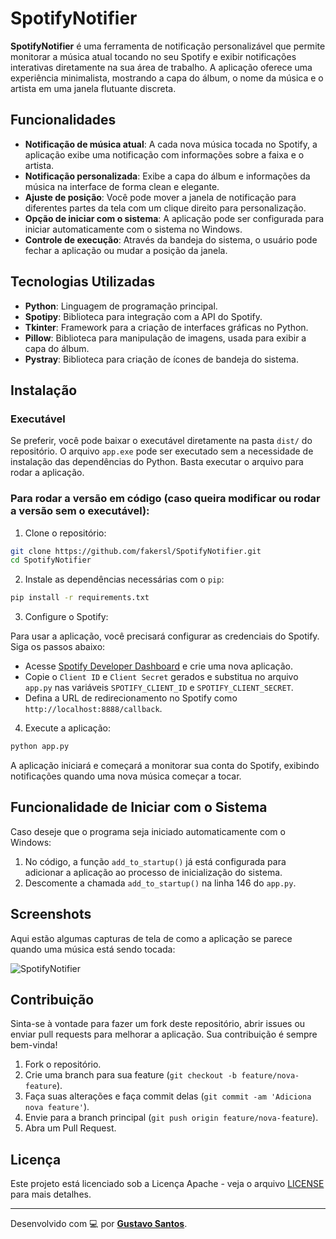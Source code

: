 # SpotifyNotifier

**SpotifyNotifier** é uma ferramenta de notificação personalizável que permite monitorar a música atual tocando no seu Spotify e exibir notificações interativas diretamente na sua área de trabalho. A aplicação oferece uma experiência minimalista, mostrando a capa do álbum, o nome da música e o artista em uma janela flutuante discreta.

## Funcionalidades

- **Notificação de música atual**: A cada nova música tocada no Spotify, a aplicação exibe uma notificação com informações sobre a faixa e o artista.
- **Notificação personalizada**: Exibe a capa do álbum e informações da música na interface de forma clean e elegante.
- **Ajuste de posição**: Você pode mover a janela de notificação para diferentes partes da tela com um clique direito para personalização.
- **Opção de iniciar com o sistema**: A aplicação pode ser configurada para iniciar automaticamente com o sistema no Windows.
- **Controle de execução**: Através da bandeja do sistema, o usuário pode fechar a aplicação ou mudar a posição da janela.

## Tecnologias Utilizadas

- **Python**: Linguagem de programação principal.
- **Spotipy**: Biblioteca para integração com a API do Spotify.
- **Tkinter**: Framework para a criação de interfaces gráficas no Python.
- **Pillow**: Biblioteca para manipulação de imagens, usada para exibir a capa do álbum.
- **Pystray**: Biblioteca para criação de ícones de bandeja do sistema.

## Instalação

### Executável

Se preferir, você pode baixar o executável diretamente na pasta `dist/` do repositório. O arquivo `app.exe` pode ser executado sem a necessidade de instalação das dependências do Python. Basta executar o arquivo para rodar a aplicação.

### Para rodar a versão em código (caso queira modificar ou rodar a versão sem o executável):

1. Clone o repositório:

```bash
git clone https://github.com/fakersl/SpotifyNotifier.git
cd SpotifyNotifier
```

2. Instale as dependências necessárias com o `pip`:

```bash
pip install -r requirements.txt
```

3. Configure o Spotify:

Para usar a aplicação, você precisará configurar as credenciais do Spotify. Siga os passos abaixo:

- Acesse [Spotify Developer Dashboard](https://developer.spotify.com/dashboard/applications) e crie uma nova aplicação.
- Copie o `Client ID` e `Client Secret` gerados e substitua no arquivo `app.py` nas variáveis `SPOTIFY_CLIENT_ID` e `SPOTIFY_CLIENT_SECRET`.
- Defina a URL de redirecionamento no Spotify como `http://localhost:8888/callback`.

4. Execute a aplicação:

```bash
python app.py
```

A aplicação iniciará e começará a monitorar sua conta do Spotify, exibindo notificações quando uma nova música começar a tocar.

## Funcionalidade de Iniciar com o Sistema

Caso deseje que o programa seja iniciado automaticamente com o Windows:

1. No código, a função `add_to_startup()` já está configurada para adicionar a aplicação ao processo de inicialização do sistema.
2. Descomente a chamada `add_to_startup()` na linha 146 do `app.py`.

## Screenshots

Aqui estão algumas capturas de tela de como a aplicação se parece quando uma música está sendo tocada:

![SpotifyNotifier](screenshots/spotify-notifier.png)

## Contribuição

Sinta-se à vontade para fazer um fork deste repositório, abrir issues ou enviar pull requests para melhorar a aplicação. Sua contribuição é sempre bem-vinda!

1. Fork o repositório.
2. Crie uma branch para sua feature (`git checkout -b feature/nova-feature`).
3. Faça suas alterações e faça commit delas (`git commit -am 'Adiciona nova feature'`).
4. Envie para a branch principal (`git push origin feature/nova-feature`).
5. Abra um Pull Request.

## Licença

Este projeto está licenciado sob a Licença Apache - veja o arquivo [LICENSE](LICENSE) para mais detalhes.

---

Desenvolvido com 💻 por **[Gustavo Santos](https://github.com/fakersl)**.
```
